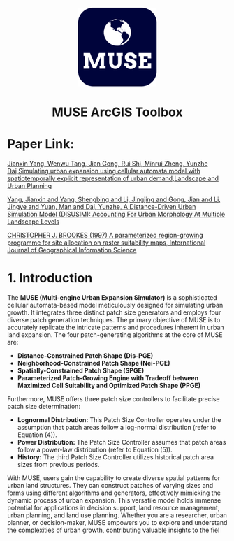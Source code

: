<p align="center">
  <img width="180" src="./resources/logo/MUSE_LOGO2.png" alt="MUSE_LOGO">
  <h1 align="center">MUSE ArcGIS Toolbox</h1>
</p>

# Paper Link:
<a href="https://doi.org/10.1080/136588197242329">Jianxin Yang, Wenwu Tang, Jian Gong, Rui Shi, Minrui Zheng, Yunzhe Dai,Simulating urban expansion using cellular automata model with spatiotemporally explicit representation of urban demand,Landscape and Urban Planning</a>

<a href="http://dx.doi.org/10.2139/ssrn.4171720">Yang, Jianxin and Yang, Shengbing and Li, Jingjing and Gong, Jian and Li, Jingye and Yuan, Man and Dai, Yunzhe, A Distance-Driven Urban Simulation Model (DISUSIM): Accounting For Urban Morphology At Multiple Landscape Levels</a>

<a href="https://doi.org/10.1080/136588197242329">CHRISTOPHER J. BROOKES (1997) A parameterized region-growing programme for site allocation on raster suitability maps, International Journal of Geographical Information Science</a>

# 1. Introduction
The **MUSE (Multi-engine Urban Expansion Simulator)** is a sophisticated cellular automata-based model meticulously designed for simulating urban growth. It integrates three distinct patch size generators and employs four diverse patch generation techniques. The primary objective of MUSE is to accurately replicate the intricate patterns and procedures inherent in urban land expansion. The four patch-generating algorithms at the core of MUSE are:

- **Distance-Constrained Patch Shape (Dis-PGE)**
- **Neighborhood-Constrained Patch Shape (Nei-PGE)**
- **Spatially-Constrained Patch Shape (SPGE)**
- **Parameterized Patch-Growing Engine with Tradeoff between Maximized Cell Suitability and Optimized Patch Shape (PPGE)**

Furthermore, MUSE offers three patch size controllers to facilitate precise patch size determination:

- **Lognormal Distribution:** This Patch Size Controller operates under the assumption that patch areas follow a log-normal distribution (refer to Equation (4)).
- **Power Distribution:** The Patch Size Controller assumes that patch areas follow a power-law distribution (refer to Equation (5)).
- **History:** The third Patch Size Controller utilizes historical patch area sizes from previous periods.

With MUSE, users gain the capability to create diverse spatial patterns for urban land structures. They can construct patches of varying sizes and forms using different algorithms and generators, effectively mimicking the dynamic process of urban expansion. This versatile model holds immense potential for applications in decision support, land resource management, urban planning, and land use planning. Whether you are a researcher, urban planner, or decision-maker, MUSE empowers you to explore and understand the complexities of urban growth, contributing valuable insights to the fiel



